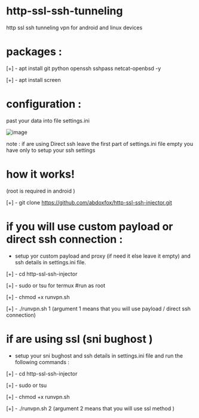# http-ssl-ssh-tunneling
http ssl ssh tunneling vpn for android and linux devices

# packages :

[+] - apt install git python openssh sshpass netcat-openbsd -y

[+] - apt install screen 

# configuration :

past your data into file settings.ini 

![image](https://user-images.githubusercontent.com/46646744/120905618-2c1ee080-c64b-11eb-9ce8-fcc24da98004.png)

note : if are using Direct ssh leave the first part of settings.ini file empty you have only to setup your ssh settings

# how it works!

(root is required in android )

[+] - git clone https://github.com/abdoxfox/http-ssl-ssh-injector.git

# if you will use custom payload or direct ssh connection :

* setup yor custom payload and proxy (if need it  else leave it empty) and ssh details in settings.ini file.

[+] - cd http-ssl-ssh-injector

[+] - sudo  or tsu for termux  #run as root

[+] - chmod +x runvpn.sh

[+] - ./runvpn.sh 1          (argument 1 means that you will use payload / direct ssh connection)

 # if are using ssl (sni bughost )

* setup your sni bughost and ssh details in settings.ini file and run the following commands :

[+] - cd http-ssl-ssh-injector

[+] - sudo or tsu 

[+] - chmod +x runvpn.sh

[+] - ./runvpn.sh 2         (argument 2 means that you will use ssl  method )


